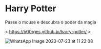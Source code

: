 # Harry Potter

Passe o mouse e descubra o poder da magia

< https://b00rges.github.io/harry-potter/ >

![WhatsApp Image 2023-07-23 at 11 22 08](https://github.com/B00rges/harry-potter/assets/123204710/d0de0337-3b66-41ca-a8b4-5029022e10e7)
